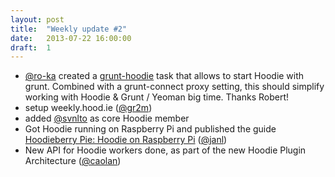 ```yaml
---
layout: post
title:  "Weekly update #2"
date:   2013-07-22 16:00:00
draft:  1
---
```


* [@ro-ka](https://github.com/ro-ka) created a [grunt-hoodie](https://github.com/ro-ka/grunt-hoodie) task that allows to start Hoodie with grunt.
  Combined with a grunt-connect proxy setting, this should simplify working with Hoodie & Grunt / Yeoman big time. Thanks Robert!
* setup weekly.hood.ie ([@gr2m](https://github.com/gr2m))
* added [@svnlto](https://github.com/svnlto) as core Hoodie member
* Got Hoodie running on Raspberry Pi and published the guide [Hoodieberry Pie: Hoodie on Raspberry Pi](http://blog.hood.ie/2013/07/hoodieberry-pi-hoodie-on-raspberry-pi-3/) ([@janl](https://github.com/janl))
* New API for Hoodie workers done, as part of the new Hoodie Plugin Architecture ([@caolan](https://github.com/caolan))
